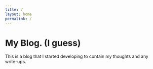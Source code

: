 ```yaml
---
title: /
layout: home
permalink: /
---
```

# My Blog. (I guess)
This is a blog that I started developing to contain my thoughts and any
write-ups.

